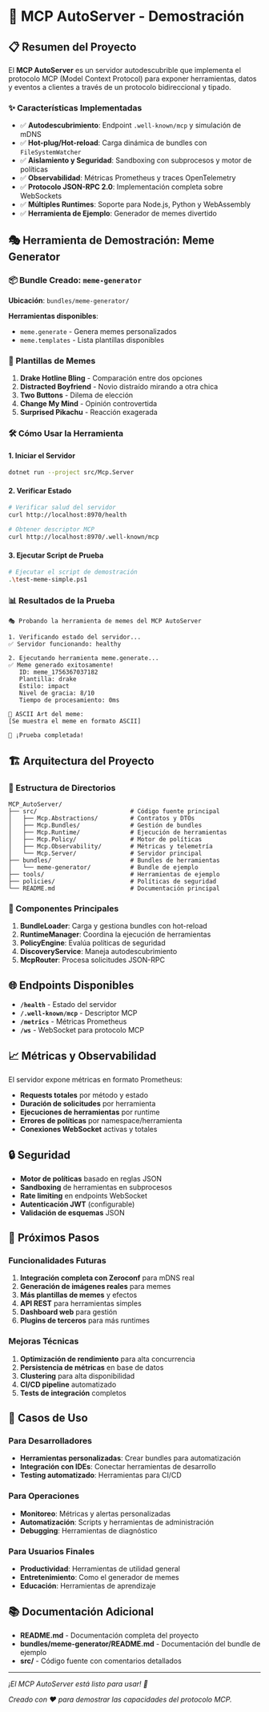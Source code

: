 # 🚀 MCP AutoServer - Demostración

## 📋 Resumen del Proyecto

El **MCP AutoServer** es un servidor autodescubrible que implementa el protocolo MCP (Model Context Protocol) para exponer herramientas, datos y eventos a clientes a través de un protocolo bidireccional y tipado.

### ✨ Características Implementadas

- ✅ **Autodescubrimiento**: Endpoint `.well-known/mcp` y simulación de mDNS
- ✅ **Hot-plug/Hot-reload**: Carga dinámica de bundles con `FileSystemWatcher`
- ✅ **Aislamiento y Seguridad**: Sandboxing con subprocesos y motor de políticas
- ✅ **Observabilidad**: Métricas Prometheus y traces OpenTelemetry
- ✅ **Protocolo JSON-RPC 2.0**: Implementación completa sobre WebSockets
- ✅ **Múltiples Runtimes**: Soporte para Node.js, Python y WebAssembly
- ✅ **Herramienta de Ejemplo**: Generador de memes divertido

## 🎭 Herramienta de Demostración: Meme Generator

### 📦 Bundle Creado: `meme-generator`

**Ubicación**: `bundles/meme-generator/`

**Herramientas disponibles**:
- `meme.generate` - Genera memes personalizados
- `meme.templates` - Lista plantillas disponibles

### 🎨 Plantillas de Memes

1. **Drake Hotline Bling** - Comparación entre dos opciones
2. **Distracted Boyfriend** - Novio distraído mirando a otra chica
3. **Two Buttons** - Dilema de elección
4. **Change My Mind** - Opinión controvertida
5. **Surprised Pikachu** - Reacción exagerada

### 🛠️ Cómo Usar la Herramienta

#### 1. Iniciar el Servidor

```bash
dotnet run --project src/Mcp.Server
```

#### 2. Verificar Estado

```bash
# Verificar salud del servidor
curl http://localhost:8970/health

# Obtener descriptor MCP
curl http://localhost:8970/.well-known/mcp
```

#### 3. Ejecutar Script de Prueba

```bash
# Ejecutar el script de demostración
.\test-meme-simple.ps1
```

### 📊 Resultados de la Prueba

```
🎭 Probando la herramienta de memes del MCP AutoServer

1. Verificando estado del servidor...
✅ Servidor funcionando: healthy

2. Ejecutando herramienta meme.generate...
✅ Meme generado exitosamente!
   ID: meme_1756367037182
   Plantilla: drake
   Estilo: impact
   Nivel de gracia: 8/10
   Tiempo de procesamiento: 0ms

🎨 ASCII Art del meme:
[Se muestra el meme en formato ASCII]

🎉 ¡Prueba completada!
```

## 🏗️ Arquitectura del Proyecto

### 📁 Estructura de Directorios

```
MCP_AutoServer/
├── src/                          # Código fuente principal
│   ├── Mcp.Abstractions/         # Contratos y DTOs
│   ├── Mcp.Bundles/              # Gestión de bundles
│   ├── Mcp.Runtime/              # Ejecución de herramientas
│   ├── Mcp.Policy/               # Motor de políticas
│   ├── Mcp.Observability/        # Métricas y telemetría
│   └── Mcp.Server/               # Servidor principal
├── bundles/                      # Bundles de herramientas
│   └── meme-generator/           # Bundle de ejemplo
├── tools/                        # Herramientas de ejemplo
├── policies/                     # Políticas de seguridad
└── README.md                     # Documentación principal
```

### 🔧 Componentes Principales

1. **BundleLoader**: Carga y gestiona bundles con hot-reload
2. **RuntimeManager**: Coordina la ejecución de herramientas
3. **PolicyEngine**: Evalúa políticas de seguridad
4. **DiscoveryService**: Maneja autodescubrimiento
5. **McpRouter**: Procesa solicitudes JSON-RPC

## 🌐 Endpoints Disponibles

- **`/health`** - Estado del servidor
- **`/.well-known/mcp`** - Descriptor MCP
- **`/metrics`** - Métricas Prometheus
- **`/ws`** - WebSocket para protocolo MCP

## 📈 Métricas y Observabilidad

El servidor expone métricas en formato Prometheus:

- **Requests totales** por método y estado
- **Duración de solicitudes** por herramienta
- **Ejecuciones de herramientas** por runtime
- **Errores de políticas** por namespace/herramienta
- **Conexiones WebSocket** activas y totales

## 🔒 Seguridad

- **Motor de políticas** basado en reglas JSON
- **Sandboxing** de herramientas en subprocesos
- **Rate limiting** en endpoints WebSocket
- **Autenticación JWT** (configurable)
- **Validación de esquemas** JSON

## 🚀 Próximos Pasos

### Funcionalidades Futuras

1. **Integración completa con Zeroconf** para mDNS real
2. **Generación de imágenes reales** para memes
3. **Más plantillas de memes** y efectos
4. **API REST** para herramientas simples
5. **Dashboard web** para gestión
6. **Plugins de terceros** para más runtimes

### Mejoras Técnicas

1. **Optimización de rendimiento** para alta concurrencia
2. **Persistencia de métricas** en base de datos
3. **Clustering** para alta disponibilidad
4. **CI/CD pipeline** automatizado
5. **Tests de integración** completos

## 🎯 Casos de Uso

### Para Desarrolladores

- **Herramientas personalizadas**: Crear bundles para automatización
- **Integración con IDEs**: Conectar herramientas de desarrollo
- **Testing automatizado**: Herramientas para CI/CD

### Para Operaciones

- **Monitoreo**: Métricas y alertas personalizadas
- **Automatización**: Scripts y herramientas de administración
- **Debugging**: Herramientas de diagnóstico

### Para Usuarios Finales

- **Productividad**: Herramientas de utilidad general
- **Entretenimiento**: Como el generador de memes
- **Educación**: Herramientas de aprendizaje

## 📚 Documentación Adicional

- **README.md** - Documentación completa del proyecto
- **bundles/meme-generator/README.md** - Documentación del bundle de ejemplo
- **src/** - Código fuente con comentarios detallados

---

*¡El MCP AutoServer está listo para usar! 🎉*

*Creado con ❤️ para demostrar las capacidades del protocolo MCP.*
